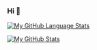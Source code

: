 ### Hi 👋

[![My GitHub Language Stats](https://github-readme-stats.vercel.app/api/top-langs/?username=puneetpriyadarshi&langs_count=5&theme=tokyonight)]()

[![My GitHub Stats](https://github-readme-stats.vercel.app/api/?username=puneetpriyadarshi&count_private=true&theme=tokyonight&showicons=true)]()

<!--
**puneetpriyadarshi/puneetpriyadarshi** is a ✨ _special_ ✨ repository because its `README.md` (this file) appears on your GitHub profile.
Here are some ideas to get you started:
- 🔭 I’m currently working on ...
- 🌱 I’m currently learning ...
- 👯 I’m looking to collaborate on ...
- 🤔 I’m looking for help with ...
- 💬 Ask me about ...
- 📫 How to reach me: ...
- 😄 Pronouns: ...
- ⚡ Fun fact: ...
-->
